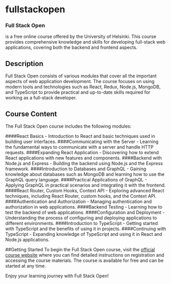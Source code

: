 # fullstackopen

### Full Stack Open 
is a free online course offered by the University of Helsinki. This course provides comprehensive knowledge and skills for developing full-stack web applications, covering both the backend and frontend aspects.

## Description
Full Stack Open consists of various modules that cover all the important aspects of web application development. The course focuses on using modern tools and technologies such as React, Redux, Node.js, MongoDB, and TypeScript to provide practical and up-to-date skills required for working as a full-stack developer.

## Course Content
The Full Stack Open course includes the following modules:

####React Basics - Introduction to React and basic techniques used in building user interfaces.
####Communicating with the Server - Learning the fundamental ways to communicate with a server and handle HTTP requests.
####Expanding React Application - Discovering how to extend React applications with new features and components.
####Backend with Node.js and Express - Building the backend using Node.js and the Express framework.
####Introduction to Databases and GraphQL - Gaining knowledge about databases such as MongoDB and learning how to use the GraphQL query language.
####Practical Applications of GraphQL - Applying GraphQL in practical scenarios and integrating it with the frontend.
####React Router, Custom Hooks, Context API - Exploring advanced React techniques, including React Router, custom hooks, and the Context API.
####Authentication and Authorization - Managing authentication and authorization in web applications.
####Backend Testing - Learning how to test the backend of web applications.
####Configuration and Deployment - Understanding the process of configuring and deploying applications to different environments.
####Introduction to TypeScript - Getting started with TypeScript and the benefits of using it in projects.
####Continuing with TypeScript - Expanding knowledge of TypeScript and using it in React and Node.js applications.

##Getting Started
To begin the Full Stack Open course, visit the [official course website](https://fullstackopen.com/en/) where you can find detailed instructions on registration and accessing the course materials. The course is available for free and can be started at any time.


Enjoy your learning journey with Full Stack Open!
